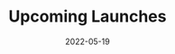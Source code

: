 ---
title: Upcoming Launches
id: upcoming-launches
tech:
  - JavaScript (Fetch)
date: 2022-05-19
link: https://codepen.io/ZacharyCrespin/pen/qBoWjPe
---